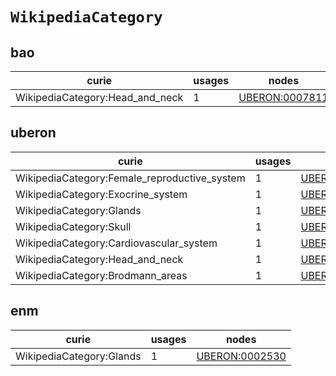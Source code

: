 # `WikipediaCategory`

## bao

| curie                           |   usages | nodes                                                   |
|---------------------------------|----------|---------------------------------------------------------|
| WikipediaCategory:Head_and_neck |        1 | [UBERON:0007811](https://bioregistry.io/UBERON:0007811) |

## uberon

| curie                                        |   usages | nodes                                                   |
|----------------------------------------------|----------|---------------------------------------------------------|
| WikipediaCategory:Female_reproductive_system |        1 | [UBERON:0000474](https://bioregistry.io/UBERON:0000474) |
| WikipediaCategory:Exocrine_system            |        1 | [UBERON:0002330](https://bioregistry.io/UBERON:0002330) |
| WikipediaCategory:Glands                     |        1 | [UBERON:0002530](https://bioregistry.io/UBERON:0002530) |
| WikipediaCategory:Skull                      |        1 | [UBERON:0003129](https://bioregistry.io/UBERON:0003129) |
| WikipediaCategory:Cardiovascular_system      |        1 | [UBERON:0004535](https://bioregistry.io/UBERON:0004535) |
| WikipediaCategory:Head_and_neck              |        1 | [UBERON:0007811](https://bioregistry.io/UBERON:0007811) |
| WikipediaCategory:Brodmann_areas             |        1 | [UBERON:0013529](https://bioregistry.io/UBERON:0013529) |

## enm

| curie                    |   usages | nodes                                                   |
|--------------------------|----------|---------------------------------------------------------|
| WikipediaCategory:Glands |        1 | [UBERON:0002530](https://bioregistry.io/UBERON:0002530) |

